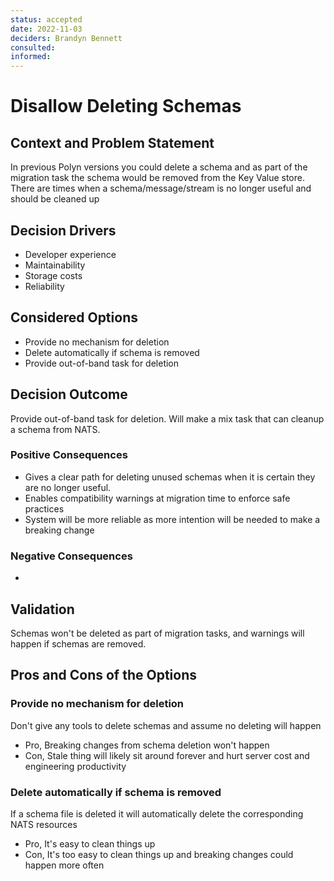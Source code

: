 ```yaml
---
status: accepted
date: 2022-11-03
deciders: Brandyn Bennett
consulted:
informed:
---
```

# Disallow Deleting Schemas

## Context and Problem Statement

In previous Polyn versions you could delete a schema and as part of the migration task the schema would be removed from the Key Value store. There are times when a schema/message/stream is no longer useful and should be cleaned up

## Decision Drivers

* Developer experience
* Maintainability
* Storage costs
* Reliability

## Considered Options

* Provide no mechanism for deletion
* Delete automatically if schema is removed
* Provide out-of-band task for deletion

## Decision Outcome

Provide out-of-band task for deletion. Will make a mix task that can cleanup a schema from NATS.

### Positive Consequences

* Gives a clear path for deleting unused schemas when it is certain they are no longer useful.
* Enables compatibility warnings at migration time to enforce safe practices
* System will be more reliable as more intention will be needed to make a breaking change

### Negative Consequences

*

## Validation

Schemas won't be deleted as part of migration tasks, and warnings will happen if schemas are removed.

## Pros and Cons of the Options

### Provide no mechanism for deletion

Don't give any tools to delete schemas and assume no deleting will happen

* Pro, Breaking changes from schema deletion won't happen
* Con, Stale thing will likely sit around forever and hurt server cost and engineering productivity

### Delete automatically if schema is removed

If a schema file is deleted it will automatically delete the corresponding NATS resources

* Pro, It's easy to clean things up
* Con, It's too easy to clean things up and breaking changes could happen more often
